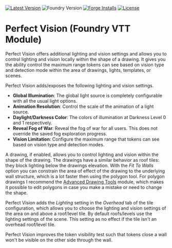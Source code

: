 [![Latest Version](https://img.shields.io/github/v/release/dev7355608/perfect-vision?display_name=tag&sort=semver&label=Latest%20Version)](https://github.com/dev7355608/perfect-vision/releases/latest)
![Foundry Version](https://img.shields.io/endpoint?url=https://foundryshields.com/version?url=https%3A%2F%2Fraw.githubusercontent.com%2Fdev7355608%2Fperfect-vision%2Fmain%2Fmodule.json)
[![Forge Installs](https://img.shields.io/badge/dynamic/json?label=Forge%20Installs&query=package.installs&suffix=%25&url=https%3A%2F%2Fforge-vtt.com%2Fapi%2Fbazaar%2Fpackage%2Fperfect-vision&colorB=blueviolet)](https://forge-vtt.com/bazaar#package=perfect-vision)
[![License](https://img.shields.io/github/license/dev7355608/perfect-vision?label=License)](LICENSE)

# Perfect Vision (Foundry VTT Module)

Perfect Vision offers additional lighting and vision settings and allows you to control lighting and vision locally within the shape of a drawing.
It gives you the ability control the maximum range tokens can see based on vision type and detection mode within the area of drawings, lights, templates, or scenes.

Perfect Vision adds/exposes the following lighting and vision settings.
- **Global Illumination**: The global light source is completely configurable with all the usual light options.
- **Animation Resolution**: Control the scale of the animation of a light source.
- **Daylight/Darkness Color**: The colors of illumination at Darkness Level 0 and 1 respectively.
- **Reveal Fog of War**: Reveal the fog of war for all users. This does not override the saved fog exploration progress.
- **Vision Limitation**: Configure the maximum range that tokens can see based on vision type and detection modes.

A drawing, if enabled, allows you to control lighting and vision within the shape of the drawing. The drawings have a similar behavior as roof tiles: they block lighting below the drawings elevation. With the *Fit To Walls* option you can constrain the area of effect of the drawing to the underlying wall structure, which is a lot faster then using the polygon tool. For polygon drawings I recommend the [Advanced Drawing Tools](https://github.com/dev7355608/advanced-drawing-tools) module, which makes it possible to edit polygons in case you make a mistake or need to change the shape.

Perfect Vision adds the *Lighting* setting in the *Overhead* tab of the tile configuration, which allows you to choose the lighting and vision settings of the area on and above a roof/level tile. By default roofs/levels use the lighting settings of the scene. This setting as no effect if the tile isn't an overhead roof/level tile.

Perfect Vision improves the token visibility test such that tokens close a wall won't be visible on the other side through the wall.
